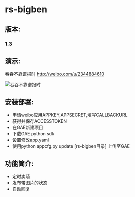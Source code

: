 rs-bigben
=========

## 版本: 
### 1.3

## 演示:
吞吞不靠谱报时 http://weibo.com/u/2344884610
 
![吞吞不靠谱报时](http://pic.yupoo.com/redswallow_v/D4ttzPEC/vXY3I.png "吞吞不靠谱报时")

## 安装部署:

* 申请weibo应用APPKEY,APPSECRET,填写CALLBACKURL
* 获得并保存ACCESSTOKEN
* 在GAE新建项目
* 下载GAE python sdk
* 设置修改app.yaml
* 使用python appcfg.py update [rs-bigben目录] 上传至GAE

## 功能简介:

* 定时卖萌
* 发布带图片的状态
* 自动回复
